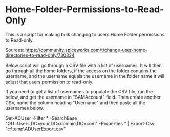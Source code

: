# Home-Folder-Permissions-to-Read-Only
This is a script for making bulk changing to users Home Folder permissions to Read-only.

Sources: https://community.spiceworks.com/t/change-user-home-directories-to-read-only/730334

Below script will go through a CSV file with a list of usernames.  It will then go through all the home folders, if the access on the folder contains the username, and the username equals the username in the folder name it will adjust that users permission to read-only.

If you need to get a list of usernames to populate the CSV file, run the below, and get the username in "SAMAccount" field.  Then create another CSV, name the column heading "Username" and then paste all the usernames below.

Get-ADUser -Filter * -SearchBase "OU=Users,DC=your,DC=domain,DC=com" -Properties * | Export-Csv  "c:\temp\ADUserExport.csv"
